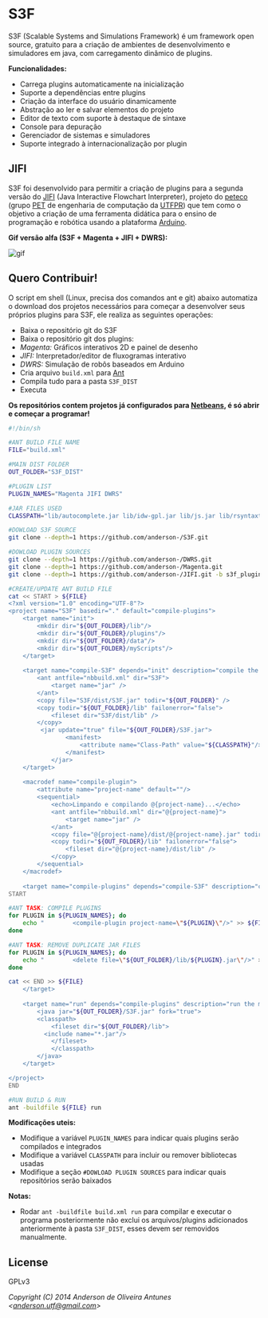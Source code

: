 S3F
===

S3F (Scalable Systems and Simulations Framework) é um framework open source, gratuito para a criação de ambientes de desenvolvimento e simuladores em java, com carregamento dinâmico de plugins.


**Funcionalidades:**

- Carrega plugins automaticamente na inicialização
- Suporte a dependências entre plugins
- Criação da interface do usuário dinamicamente
- Abstração ao ler e salvar elementos do projeto
- Editor de texto com suporte à destaque de sintaxe
- Console para depuração
- Gerenciador de sistemas e simuladores
- Suporte integrado à internacionalização por plugin

JIFI
----

S3F foi desenvolvido para permitir a criação de plugins para a segunda versão do [JIFI] (Java Interactive Flowchart Interpreter), projeto do [peteco] (grupo [PET] de engenharia de computação da [UTFPR]) que tem como o objetivo a criação de uma ferramenta didática para o ensino de programação e robótica usando a plataforma [Arduino].

**Gif versão alfa (S3F + Magenta + JIFI + DWRS):**

![gif](http://s27.postimg.org/yes5pr2c1/outfin.gif "S3F+Magenta+JIFI+DWRS versão alfa")

Quero Contribuir!
-----------------

O script em shell (Linux, precisa dos comandos ant e git) abaixo automatiza o download dos projetos necessários para começar a desenvolver seus próprios plugins para S3F, ele realiza as seguintes operações:

- Baixa o repositório git do S3F
- Baixa o repositório git dos plugins:
 - *Magenta:* Gráficos interativos 2D e painel de desenho
 - *JIFI:* Interpretador/editor de fluxogramas interativo
 - *DWRS:* Simulação de robôs baseados em Arduino
- Cria arquivo `build.xml` para [Ant]
- Compila tudo para a pasta `S3F_DIST`
- Executa

**Os repositórios contem projetos já configurados para [Netbeans], é só abrir e começar a programar!**


```sh
#!/bin/sh

#ANT BUILD FILE NAME
FILE="build.xml"

#MAIN DIST FOLDER
OUT_FOLDER="S3F_DIST"

#PLUGIN LIST
PLUGIN_NAMES="Magenta JIFI DWRS"

#JAR FILES USED
CLASSPATH="lib/autocomplete.jar lib/idw-gpl.jar lib/js.jar lib/rsyntaxtextarea.jar lib/jep-2.4.1.jar lib/RXTXcomm.jar"

#DOWLOAD S3F SOURCE
git clone --depth=1 https://github.com/anderson-/S3F.git

#DOWLOAD PLUGIN SOURCES
git clone --depth=1 https://github.com/anderson-/DWRS.git
git clone --depth=1 https://github.com/anderson-/Magenta.git
git clone --depth=1 https://github.com/anderson-/JIFI.git -b s3f_plugin

#CREATE/UPDATE ANT BUILD FILE
cat << START > ${FILE}
<?xml version="1.0" encoding="UTF-8"?>
<project name="S3F" basedir="." default="compile-plugins">
    <target name="init">
        <mkdir dir="${OUT_FOLDER}/lib"/>
        <mkdir dir="${OUT_FOLDER}/plugins"/>
        <mkdir dir="${OUT_FOLDER}/data"/>
        <mkdir dir="${OUT_FOLDER}/myScripts"/>
    </target>
    
    <target name="compile-S3F" depends="init" description="compile the main project">
        <ant antfile="nbbuild.xml" dir="S3F">
            <target name="jar" />
        </ant>
        <copy file="S3F/dist/S3F.jar" todir="${OUT_FOLDER}" />
        <copy todir="${OUT_FOLDER}/lib" failonerror="false">
            <fileset dir="S3F/dist/lib" />
        </copy>
	     <jar update="true" file="${OUT_FOLDER}/S3F.jar">
                <manifest>
                    <attribute name="Class-Path" value="${CLASSPATH}"/>
                </manifest>
            </jar>
    </target>
    
    <macrodef name="compile-plugin">
        <attribute name="project-name" default=""/>
        <sequential>
            <echo>Limpando e compilando @{project-name}...</echo>
            <ant antfile="nbbuild.xml" dir="@{project-name}">
                <target name="jar" />
            </ant>
            <copy file="@{project-name}/dist/@{project-name}.jar" todir="${OUT_FOLDER}/plugins" />
            <copy todir="${OUT_FOLDER}/lib" failonerror="false">
                <fileset dir="@{project-name}/dist/lib" />
            </copy>
        </sequential>
    </macrodef>
    
    <target name="compile-plugins" depends="compile-S3F" description="compile all the plugins">
START

#ANT TASK: COMPILE PLUGINS
for PLUGIN in ${PLUGIN_NAMES}; do
	echo "        <compile-plugin project-name=\"${PLUGIN}\"/>" >> ${FILE}
done

#ANT TASK: REMOVE DUPLICATE JAR FILES
for PLUGIN in ${PLUGIN_NAMES}; do
	echo "        <delete file=\"${OUT_FOLDER}/lib/${PLUGIN}.jar\"/>" >> ${FILE}
done

cat << END >> ${FILE}
    </target>
    
    <target name="run" depends="compile-plugins" description="run the main project with plugins">
        <java jar="${OUT_FOLDER}/S3F.jar" fork="true">
	    <classpath>
	        <fileset dir="${OUT_FOLDER}/lib">
		  <include name="*.jar"/>
	        </fileset>
            </classpath>
        </java>
    </target>

</project>
END

#RUN BUILD & RUN
ant -buildfile ${FILE} run

```

**Modificações uteis:**
- Modifique a variável `PLUGIN_NAMES` para indicar quais plugins serão compilados e integrados
- Modifique a variável `CLASSPATH` para incluir ou remover bibliotecas usadas
- Modifique a seção `#DOWLOAD PLUGIN SOURCES` para indicar quais repositórios serão baixados

**Notas:**
- Rodar `ant -buildfile build.xml run` para compilar e executar o programa posteriormente não exclui os arquivos/plugins adicionados anteriormente à pasta `S3F_DIST`, esses devem ser removidos manualmente.


License
----

GPLv3

*Copyright (C) 2014 Anderson de Oliveira Antunes <<anderson.utf@gmail.com>>*

[jifi]:https://github.com/anderson-/JIFI
[peteco]:http://dainf.ct.utfpr.edu.br/peteco/cursos/robotica
[pet]:portal.mec.gov.br/pet
[utfpr]:http://www.utfpr.edu.
[arduino]:www.arduino.cc
[ant]:http://ant.apache.org
[netbeans]:https://netbeans.org
